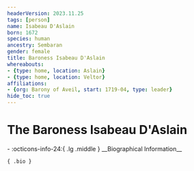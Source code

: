 ```yaml
---
headerVersion: 2023.11.25
tags: [person]
name: Isabeau D'Aslain
born: 1672
species: human
ancestry: Sembaran
gender: female
title: Baroness Isabeau D'Aslain
whereabouts:
- {type: home, location: Aslain}
- {type: home, location: Veltor}
affiliations:
- {org: Barony of Aveil, start: 1719-04, type: leader}
hide_toc: true
---
```

# The Baroness Isabeau D'Aslain
<div class="grid cards ext-narrow-margin ext-one-column" markdown>
- :octicons-info-24:{ .lg .middle } __Biographical Information__

    { .bio }

</div>



